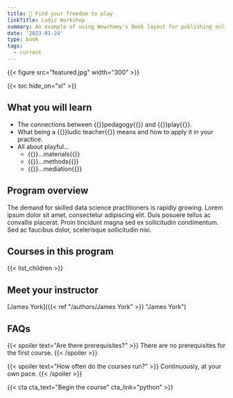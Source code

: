 ```yaml
---
title: 🤸 Find your freedom to play
linkTitle: Ludic Workshop
summary: An example of using Wowchemy's Book layout for publishing online courses.
date: '2023-01-24'
type: book
tags:
  - current
---
```


{{< figure src="featured.jpg" width="300" >}}

{{< toc hide_on="xl" >}}

## What you will learn

- The connections between {{<hl>}}pedagogy{{</hl>}} and {{<hl>}}play{{</hl>}}.
- What being a {{<hl>}}ludic teacher{{</hl>}} means and how to apply it in your practice.
- All about playful...
  - {{<hl>}}...materials{{</hl>}}
  - {{<hl>}}...methods{{</hl>}}
  - {{<hl>}}...mediation{{</hl>}}

## Program overview

The demand for skilled data science practitioners is rapidly growing. Lorem ipsum dolor sit amet, consectetur adipiscing elit. Duis posuere tellus ac convallis placerat. Proin tincidunt magna sed ex sollicitudin condimentum. Sed ac faucibus dolor, scelerisque sollicitudin nisi.

## Courses in this program

{{< list_children >}}

## Meet your instructor

[James York]({{< ref "/authors/James York" >}} "James York") 

## FAQs

{{< spoiler text="Are there prerequisites?" >}}
There are no prerequisites for the first course.
{{< /spoiler >}}

{{< spoiler text="How often do the courses run?" >}}
Continuously, at your own pace.
{{< /spoiler >}}

{{< cta cta_text="Begin the course" cta_link="python" >}}
